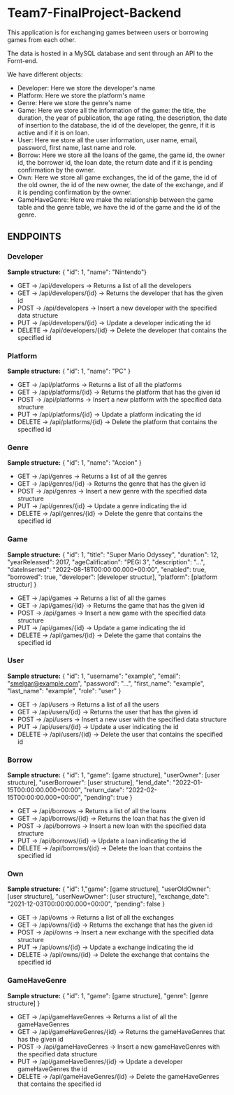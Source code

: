 # Team7-FinalProject-Backend

This application is for exchanging games between users or borrowing games from each other. 

The data is hosted in a MySQL database and sent through an API to the Fornt-end.

We have different objects:

* Developer: Here we store the developer's name
* Platform: Here we store the platform's name
* Genre: Here we store the genre's name
* Game: Here we store all the information of the game: the title, the duration, the year of publication, the age rating, the description, the date of insertion to the database, the id of the developer, the genre, if it is active and if it is on loan.
* User: Here we store all the user information, user name, email, password, first name, last name and role.
* Borrow: Here we store all the loans of the game, the game id, the owner id, the borrower id, the loan date, the return date and if it is pending confirmation by the owner.
* Own: Here we store all game exchanges, the id of the game, the id of the old owner, the id of the new owner, the date of the exchange, and if it is pending confirmation by the owner.
* GameHaveGenre: Here we make the relationship between the game table and the genre table, we have the id of the game and the id of the genre.

## ENDPOINTS

### Developer

**Sample structure:** { "id": 1, "name": "Nintendo"}

* GET     ->  /api/developers       ->  Returns a list of all the developers
* GET     ->  /api/developers/{id}  ->  Returns the developer that has the given id
* POST    ->  /api/developers       ->  Insert a new developer with the specified data structure
* PUT     ->  /api/developers/{id}  ->  Update a developer indicating the id
* DELETE  ->  /api/developers/{id}  ->  Delete the developer that contains the specified id

### Platform

**Sample structure:** { "id": 1, "name": "PC" }

* GET     ->  /api/platforms       ->  Returns a list of all the platforms
* GET     ->  /api/platforms/{id}  ->  Returns the platform that has the given id
* POST    ->  /api/platforms       ->  Insert a new platform with the specified data structure
* PUT     ->  /api/platforms/{id}  ->  Update a platform indicating the id
* DELETE  ->  /api/platforms/{id}  ->  Delete the platform that contains the specified id

### Genre

**Sample structure:** { "id": 1, "name": "Accion" }

* GET     ->  /api/genres       ->  Returns a list of all the genres
* GET     ->  /api/genres/{id}  ->  Returns the genre that has the given id
* POST    ->  /api/genres       ->  Insert a new genre with the specified data structure
* PUT     ->  /api/genres/{id}  ->  Update a genre indicating the id
* DELETE  ->  /api/genres/{id}  ->  Delete the genre that contains the specified id

### Game

**Sample structure:** { "id": 1, "title": "Super Mario Odyssey", "duration": 12, "yearReleased": 2017, "ageCalification": "PEGI 3", "description": "...", "dateInserted": "2022-08-18T00:00:00.000+00:00", "enabled": true, "borrowed": true, "developer": [developer structur], "platform": [platform structur] }

* GET     ->  /api/games       ->  Returns a list of all the games
* GET     ->  /api/games/{id}  ->  Returns the game that has the given id
* POST    ->  /api/games       ->  Insert a new game with the specified data structure
* PUT     ->  /api/games/{id}  ->  Update a game indicating the id
* DELETE  ->  /api/games/{id}  ->  Delete the game that contains the specified id

### User

**Sample structure:** { "id": 1, "username": "example", "email": "smelgar@example.com", "password": "...", "first_name": "example", "last_name": "example", "role": "user" }

* GET     ->  /api/users       ->  Returns a list of all the users
* GET     ->  /api/users/{id}  ->  Returns the user that has the given id
* POST    ->  /api/users       ->  Insert a new user with the specified data structure
* PUT     ->  /api/users/{id}  ->  Update a user indicating the id
* DELETE  ->  /api/users/{id}  ->  Delete the user that contains the specified id

### Borrow

**Sample structure:** { "id": 1, "game": [game structure], "userOwner": [user structure], "userBorrower": [user structure], "lend_date": "2022-01-15T00:00:00.000+00:00", "return_date": "2022-02-15T00:00:00.000+00:00", "pending": true }

* GET     ->  /api/borrows       ->  Returns a list of all the loans
* GET     ->  /api/borrows/{id}  ->  Returns the loan that has the given id
* POST    ->  /api/borrows       ->  Insert a new loan with the specified data structure
* PUT     ->  /api/borrows/{id}  ->  Update a loan indicating the id
* DELETE  ->  /api/borrows/{id}  ->  Delete the loan that contains the specified id

### Own

**Sample structure:** { "id": 1,"game": [game structure], "userOldOwner": [user structure], "userNewOwner": [user structure], "exchange_date": "2021-12-03T00:00:00.000+00:00", "pending": false }

* GET     ->  /api/owns       ->  Returns a list of all the exchanges
* GET     ->  /api/owns/{id}  ->  Returns the exchange that has the given id
* POST    ->  /api/owns       ->  Insert a new exchange with the specified data structure
* PUT     ->  /api/owns/{id}  ->  Update a exchange indicating the id
* DELETE  ->  /api/owns/{id}  ->  Delete the exchange that contains the specified id

### GameHaveGenre

**Sample structure:** { "id": 1, "game": [game structure], "genre": [genre structure] }

* GET     ->  /api/gameHaveGenres       ->  Returns a list of all the gameHaveGenres
* GET     ->  /api/gameHaveGenres/{id}  ->  Returns the gameHaveGenres that has the given id
* POST    ->  /api/gameHaveGenres       ->  Insert a new gameHaveGenres with the specified data structure
* PUT     ->  /api/gameHaveGenres/{id}  ->  Update a developer gameHaveGenres the id
* DELETE  ->  /api/gameHaveGenres/{id}  ->  Delete the gameHaveGenres that contains the specified id
